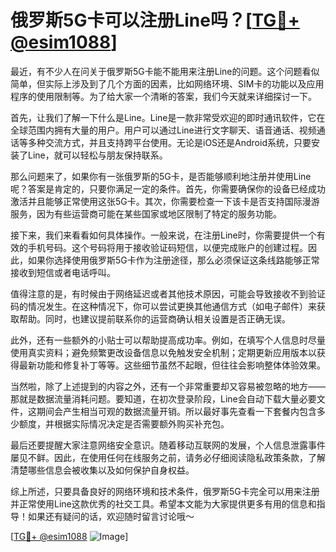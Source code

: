 # 俄罗斯5G卡可以注册Line吗？[[TG💪+ @esim1088](https://t.me/s/esim1088)]

最近，有不少人在问关于俄罗斯5G卡能不能用来注册Line的问题。这个问题看似简单，但实际上涉及到了几个方面的因素，比如网络环境、SIM卡的功能以及应用程序的使用限制等。为了给大家一个清晰的答案，我们今天就来详细探讨一下。

首先，让我们了解一下什么是Line。Line是一款非常受欢迎的即时通讯软件，它在全球范围内拥有大量的用户。用户可以通过Line进行文字聊天、语音通话、视频通话等多种交流方式，并且支持跨平台使用。无论是iOS还是Android系统，只要安装了Line，就可以轻松与朋友保持联系。

那么问题来了，如果你有一张俄罗斯的5G卡，是否能够顺利地注册并使用Line呢？答案是肯定的，只要你满足一定的条件。首先，你需要确保你的设备已经成功激活并且能够正常使用这张5G卡。其次，你需要检查一下该卡是否支持国际漫游服务，因为有些运营商可能在某些国家或地区限制了特定的服务功能。

接下来，我们来看看如何具体操作。一般来说，在注册Line时，你需要提供一个有效的手机号码。这个号码将用于接收验证码短信，以便完成账户的创建过程。因此，如果你选择使用俄罗斯5G卡作为注册途径，那么必须保证这条线路能够正常接收到短信或者电话呼叫。

值得注意的是，有时候由于网络延迟或者其他技术原因，可能会导致接收不到验证码的情况发生。在这种情况下，你可以尝试更换其他通信方式（如电子邮件）来获取帮助。同时，也建议提前联系你的运营商确认相关设置是否正确无误。

此外，还有一些额外的小贴士可以帮助提高成功率。例如，在填写个人信息时尽量使用真实资料；避免频繁更改设备信息以免触发安全机制；定期更新应用版本以获得最新功能和修复补丁等等。这些细节虽然不起眼，但往往会影响整体体验效果。

当然啦，除了上述提到的内容之外，还有一个非常重要却又容易被忽略的地方——那就是数据流量消耗问题。要知道，在初次登录阶段，Line会自动下载大量必要文件，这期间会产生相当可观的数据流量开销。所以最好事先查看一下套餐内包含多少额度，并根据实际情况决定是否需要额外购买补充包。

最后还要提醒大家注意网络安全意识。随着移动互联网的发展，个人信息泄露事件屡见不鲜。因此，在使用任何在线服务之前，请务必仔细阅读隐私政策条款，了解清楚哪些信息会被收集以及如何保护自身权益。

综上所述，只要具备良好的网络环境和技术条件，俄罗斯5G卡完全可以用来注册并正常使用Line这款优秀的社交工具。希望本文能为大家提供更多有用的信息和指导！如果还有疑问的话，欢迎随时留言讨论哦～

[[TG💪+ @esim1088](https://t.me/s/esim1088) ![Image](https://i.postimg.cc/4NQfJmqS/Snipaste-2025-05-13-00-14-12.png)]